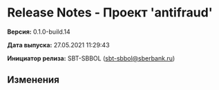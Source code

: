 # Release Notes - Проект 'antifraud'

**Версия:** 0.1.0-build.14

**Дата выпуска:** 27.05.2021 11:29:43

**Инициатор релиза:** SBT-SBBOL (sbt-sbbol@sberbank.ru)

## Изменения
